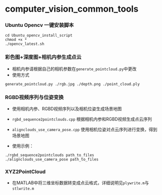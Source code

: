# computer_vision_common_tools

### Ubuntu Opencv 一键安装脚本

```shell
cd Ubuntu_opencv_install_script
chmod +x *
./opencv_latest.sh
```

### 彩色图+深度图+相机内参生成点云

- 相机内参请根据自己的相机参数在`generate_pointcloud.py`中更改
- 使用方式
```shell
generate_pointcloud.py ./rgb.jpg ./depth.png ./point_cloud.ply
```


### RGBD视频序列与位姿变换

- 使用相机内参、RGBD视频序列以及相机位姿生成场景地图
- `rgbd_sequence2pointclouds.cpp` 根据相机内参和RGBD视频生成点云序列
- `alignclouds_use_camera_pose.cpp` 使用相机位姿对点云序列进行变换，得到场景地图

- 使用示例：
```
./rgbd_sequence2pointclouds path_to_files
./alignclouds_use_camera_pose path_to_files
```

### XYZ2PointCloud
- 在MATLAB中将三维坐标数据转变成点云格式，详细说明见`plywrite.m`与`stlwrite.m`
